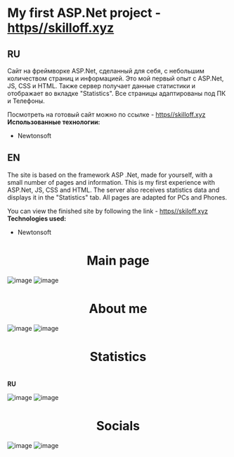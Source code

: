 # My first ASP.Net project - [https//skilloff.xyz](https://skilloff.xyz/)

## **RU**
Сайт на фреймворке ASP.Net, сделанный для себя, с небольшим количеством страниц и информацией. Это мой первый опыт с ASP.Net, JS, CSS и HTML.
Также сервер получает данные статистики и отображает во вкладке "Statistics". Все страницы адаптированы под ПК и Телефоны.

Посмотреть на готовый сайт можно по ссылке - [https//skilloff.xyz](https://skilloff.xyz/)
**Использованные технологии:**
- Newtonsoft

## **EN**
The site is based on the framework ASP .Net, made for yourself, with a small number of pages and information. This is my first experience with ASP.Net, JS, CSS and HTML.
The server also receives statistics data and displays it in the "Statistics" tab. All pages are adapted for PCs and Phones.

You can view the finished site by following the link - [https//skiloff.xyz](http://skilloff.xyz/)
**Technologies used:**
- Newtonsoft


<h1 align="center">Main page</h1>

![image](https://user-images.githubusercontent.com/101990183/175088881-bfdaf84b-5e13-4c21-806f-fe1ee48a3c81.png)
![image](https://user-images.githubusercontent.com/101990183/175090516-73989e94-4644-4ede-b628-90b31233d7bf.png)


<h1 align="center">About me</h1>

![image](https://user-images.githubusercontent.com/101990183/175090003-e4a2b385-3b83-4fcd-9009-4eafcd827771.png)
![image](https://user-images.githubusercontent.com/101990183/175090712-7c6742e2-942b-4896-9571-a2ac4393a0a8.png)


<h1 align="center">Statistics</h1>

<br>**RU**

![image](https://user-images.githubusercontent.com/101990183/175090152-0e8556c9-71b9-4dc6-b703-fdfed07ea9b2.png)
![image](https://user-images.githubusercontent.com/101990183/175090788-4c895ec5-6779-4b3d-aa5b-f18977a703af.png)


<h1 align="center">Socials</h1>

![image](https://user-images.githubusercontent.com/101990183/175090293-682a3044-aa06-4771-a2cd-8403d33f5c40.png)
![image](https://user-images.githubusercontent.com/101990183/175090880-8d4ef709-54ad-4aa0-b6f1-ea8029eed5e0.png)
